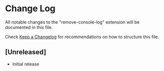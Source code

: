 # Change Log

All notable changes to the "remove-console-log" extension will be documented in this file.

Check [Keep a Changelog](http://keepachangelog.com/) for recommendations on how to structure this file.

## [Unreleased]

- Initial release